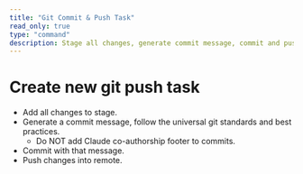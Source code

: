 ```yaml
---
title: "Git Commit & Push Task"
read_only: true
type: "command"
description: Stage all changes, generate commit message, commit and push.
---
```


# Create new git push task

- Add all changes to stage.
- Generate a commit message, follow the universal git standards and best practices.
  - Do NOT add Claude co-authorship footer to commits.
- Commit with that message.
- Push changes into remote.

